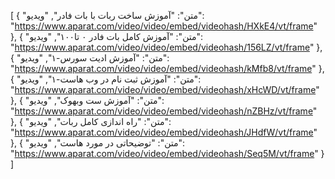 [ { "متن": "آموزش ساخت ربات با بات فادر", "ویدیو": "https://www.aparat.com/video/video/embed/videohash/HXkE4/vt/frame" }, { "متن": "آموزش کامل بات فادر ۰ تا۱۰۰", "ویدیو": "https://www.aparat.com/video/video/embed/videohash/156LZ/vt/frame" }, { "متن": "آموزش ادیت سورس-۱", "ویدیو": "https://www.aparat.com/video/video/embed/videohash/kMfb8/vt/frame" }, { "متن": "آموزش ثبت نام در وب هاست-۱", "ویدیو": "https://www.aparat.com/video/video/embed/videohash/xHcWD/vt/frame" }, { "متن": "آموزش ست وبهوک", "ویدیو": "https://www.aparat.com/video/video/embed/videohash/nZBHz/vt/frame" }, { "متن": "راه اندازی کامل ربات", "ویدیو": "https://www.aparat.com/video/video/embed/videohash/JHdfW/vt/frame" }, { "متن": "توضیحاتی در مورد هاست", "ویدیو": "https://www.aparat.com/video/video/embed/videohash/Seq5M/vt/frame" } ]

